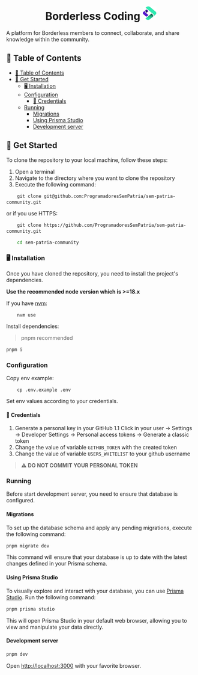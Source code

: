 <h1 align="center">Borderless Coding
<img src="src/assets/logo.svg" width="36" height="36" alt="Logo" /></h1>

A platform for Borderless members to connect, collaborate, and share knowledge within the community.

## 📌 Table of Contents

- [📌 Table of Contents](#-table-of-contents)
- [🚀 Get Started](#-get-started)
  - [🖥 Installation](#-installation)
  - [Configuration](#configuration)
    - [🪪 Credentials](#-credentials)
  - [Running](#running)
    - [Migrations](#migrations)
    - [Using Prisma Studio](#using-prisma-studio)
    - [Development server](#development-server)

## 🚀 Get Started

To clone the repository to your local machine, follow these steps:
1. Open a terminal
2. Navigate to the directory where you want to clone the repository
3. Execute the following command:

```shell
    git clone git@github.com:ProgramadoresSemPatria/sem-patria-community.git
```

or if you use HTTPS:
```shell
    git clone https://github.com/ProgramadoresSemPatria/sem-patria-community.git
```

```bash
    cd sem-patria-community
```

### 🖥 Installation

Once you have cloned the repository, you need to install the project's dependencies.

**Use the recommended node version which is >=18.x**

If you have [nvm](https://github.com/nvm-sh/nvm#installing-and-updating):

```shell
    nvm use
```

Install dependencies:

>pnpm recommended

```bash
pnpm i
```

### Configuration

Copy env example:

```shell
    cp .env.example .env
```

Set env values according to your credentials.

#### 🪪 Credentials

1. Generate a personal key in your GitHub
  1.1 Click in your user -> Settings -> Developer Settings -> Personal access tokens -> Generate a classic token
2. Change the value of variable `GITHUB_TOKEN` with the created token
3. Change the value of variable `USERS_WHITELIST` to your github username

>**⚠️ DO NOT COMMIT YOUR PERSONAL TOKEN**

### Running

Before start development server, you need to ensure that database is configured.

#### Migrations

To set up the database schema and apply any pending migrations, execute the following command:

```bash
pnpm migrate dev
```

This command will ensure that your database is up to date with the latest changes defined in your Prisma schema.

#### Using Prisma Studio

To visually explore and interact with your database, you can use [Prisma Studio](https://www.prisma.io/studio). Run the following command:

```bash
pnpm prisma studio
```

This will open Prisma Studio in your default web browser, allowing you to view and manipulate your data directly.

#### Development server

```bash
pnpm dev
```

Open [http://localhost:3000](http://localhost:3000) with your favorite browser.
